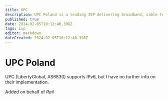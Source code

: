 ```yaml
---
title: UPC
description: UPC Poland is a leading ISP delivering broadband, cable television, and telephone services. Known for high-speed internet and innovative offerings, UPC plays a key role in shaping Poland's telecommunications landscape.
published: true
date: 2024-02-05T10:12:40.398Z
tags: isp
editor: markdown
dateCreated: 2024-02-05T10:12:40.398Z
---
```


# UPC Poland

UPC (LibertyGlobal, AS6830) supports IPv6, but I have no further info on their implementation.

Added on behalf of *Rail*